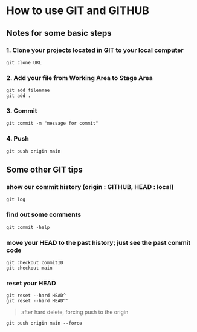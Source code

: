 # How to use GIT and GITHUB

## Notes for some basic steps

### 1. Clone your projects located in GIT to your local computer
```
git clone URL
```

### 2. Add your file from Working Area to Stage Area
```
git add filenmae
git add .
```

### 3. Commit
```
git commit -m "message for commit"
```

### 4. Push
```
git push origin main
```

## Some other GIT tips

### show our commit history (origin : GITHUB, HEAD : local)
```
git log
```

### find out some comments
```
git commit -help
```

### move your HEAD to the past history; just see the past commit code
```
git checkout commitID
git checkout main
```

### reset your HEAD
```
git reset --hard HEAD^
git reset --hard HEAD^^
```
> after hard delete, forcing push to the origin
```
git push origin main --force
```